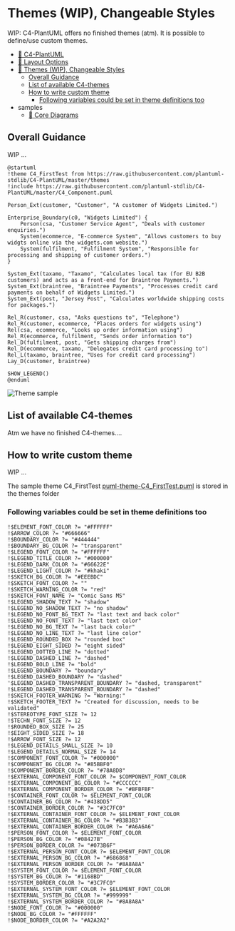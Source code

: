 # Themes (WIP), Changeable Styles

WIP: C4-PlantUML offers no finished themes (atm).
It is possible to define/use custom themes.

- [📄 C4-PlantUML](README.md#c4-plantuml)
- [📄 Layout Options](#layout-options)
- [📄 Themes (WIP), Changeable Styles](#themes-wip-changeable-styles)
  - [Overall Guidance](#overall-guidance)
  - [List of available C4-themes](#list-of-available-c4-themes)
  - [How to write custom theme](#how-to-write-custom-theme)
    - [Following variables could be set in theme definitions too](#following-variables-could-be-set-in-theme-definitions-too)
- samples
  - [📄 Core Diagrams](samples/C4CoreDiagrams.md#c4-model-diagrams)

## Overall Guidance

WIP ...

```plantuml
@startuml
!theme C4_FirstTest from https://raw.githubusercontent.com/plantuml-stdlib/C4-PlantUML/master/themes
!include https://raw.githubusercontent.com/plantuml-stdlib/C4-PlantUML/master/C4_Component.puml

Person_Ext(customer, "Customer", "A customer of Widgets Limited.")

Enterprise_Boundary(c0, "Widgets Limited") {
    Person(csa, "Customer Service Agent", "Deals with customer enquiries.")
    System(ecommerce, "E-commerce System", "Allows customers to buy widgts online via the widgets.com website.")
    System(fulfilment, "Fulfilment System", "Responsible for processing and shipping of customer orders.")
}

System_Ext(taxamo, "Taxamo", "Calculates local tax (for EU B2B customers) and acts as a front-end for Braintree Payments.")
System_Ext(braintree, "Braintree Payments", "Processes credit card payments on behalf of Widgets Limited.")
System_Ext(post, "Jersey Post", "Calculates worldwide shipping costs for packages.")

Rel_R(customer, csa, "Asks questions to", "Telephone")
Rel_R(customer, ecommerce, "Places orders for widgets using")
Rel(csa, ecommerce, "Looks up order information using")
Rel_R(ecommerce, fulfilment, "Sends order information to")
Rel_D(fulfilment, post, "Gets shipping charges from")
Rel_D(ecommerce, taxamo, "Delegates credit card processing to")
Rel_L(taxamo, braintree, "Uses for credit card processing")
Lay_D(customer, braintree)

SHOW_LEGEND()
@enduml
```

![Theme sample](//www.plantuml.com/plantuml/png/hL9DRnen4BtlhvXm0gc4gigffuIFfAfeY_AX797n3c35Qsyyun1KzRztZ0auDCSY3lPwtdipRzubiGeS6rkTyHeRXD75_De4udiaXcNm3QoPM_ew60IrELyPNiT590pQEqR7vzetWzOgbpZwnBKrYy7eeZzBdnv-J0UD8iOms95JTMQSjh76_qCglOvyqtgNC6qQeffX8E_carVkwaZi6moVe3FQ7pjoleAt1_1BU3Jr2fbWQXh3M9ztUbKrSOoX3OPmFlJHrIfik_gpG4-AEptuNO7yicXNaogqu0x3Yz48Lojqd9J7g2p1HgOzje3kEPfWa99ouhhR4cFJHR50tZKARj9_k-nVTsDOwpTq829W3ukuXOtqo0JUMUCGNem2iHuskVDaB6nmGORnH70PxTBO1XqB-VNXKYZU8edLP1OMOUa3jC5h939k1ShLG6lJjkdYbuN3eSQmc-rFLMMgtMvOlQh62-dzxf3eHyhgQ1KZWVLQMP0Qw2QXoGCClmoFe_PsUaepWP9_IgdZFigtL3qCoZWEY31JspH2aY-r5sy58lflSMfbbYT30XsmDWnQXHhQN96yXGMkbLr-7A1Ig_MK_FoEWN0BCxcTZBhnmTQo7JpwfwMAiiDAFwbLpaPrYtP-MuGwf-sAdWYU8n8Rxr884lyzMcpNtg7WJc5bi6PMQQIyfAoupmd4jDQCph4kOLFlHJIs6GZ62R9HgO4I9we5w5syxj3Lz06Q_HuwVXV7lOato5Iuj5P1h4dBRmweGl2Gi35QN2a-MMOHteFgz13BCY8FXDcRZ-62dQgjQ1yjFg1xalbllnxdqydDvEUuswikPV3OsBy0 "Theme sample")

## List of available C4-themes

Atm we have no finished C4-themes....

## How to write custom theme

WIP ...

The sample theme C4_FirstTest [puml-theme-C4_FirstTest.puml](themes/puml-theme-C4_FirstTest.puml)  is stored in the themes folder

### Following variables could be set in theme definitions too

``` plantuml
!$ELEMENT_FONT_COLOR ?= "#FFFFFF"
!$ARROW_COLOR ?= "#666666"
!$BOUNDARY_COLOR ?= "#444444" 
!$BOUNDARY_BG_COLOR ?= "transparent" 
!$LEGEND_FONT_COLOR ?= "#FFFFFF" 
!$LEGEND_TITLE_COLOR ?= "#000000" 
!$LEGEND_DARK_COLOR ?= "#66622E" 
!$LEGEND_LIGHT_COLOR ?= "#khaki" 
!$SKETCH_BG_COLOR ?= "#EEEBDC"  
!$SKETCH_FONT_COLOR ?= "" 
!$SKETCH_WARNING_COLOR ?= "red" 
!$SKETCH_FONT_NAME ?= "Comic Sans MS" 
!$LEGEND_SHADOW_TEXT ?= "shadow" 
!$LEGEND_NO_SHADOW_TEXT ?= "no shadow" 
!$LEGEND_NO_FONT_BG_TEXT ?= "last text and back color" 
!$LEGEND_NO_FONT_TEXT ?= "last text color" 
!$LEGEND_NO_BG_TEXT ?= "last back color" 
!$LEGEND_NO_LINE_TEXT ?= "last line color" 
!$LEGEND_ROUNDED_BOX ?= "rounded box" 
!$LEGEND_EIGHT_SIDED ?= "eight sided" 
!$LEGEND_DOTTED_LINE ?= "dotted" 
!$LEGEND_DASHED_LINE ?= "dashed" 
!$LEGEND_BOLD_LINE ?= "bold" 
!$LEGEND_BOUNDARY ?= "boundary" 
!$LEGEND_DASHED_BOUNDARY ?= "dashed" 
'$LEGEND_DASHED_TRANSPARENT_BOUNDARY ?= "dashed, transparent" 
!$LEGEND_DASHED_TRANSPARENT_BOUNDARY ?= "dashed" 
!$SKETCH_FOOTER_WARNING ?= "Warning:" 
!$SKETCH_FOOTER_TEXT ?= "Created for discussion, needs to be validated" 
!$STEREOTYPE_FONT_SIZE ?= 12 
!$TECHN_FONT_SIZE ?= 12 
!$ROUNDED_BOX_SIZE ?= 25 
!$EIGHT_SIDED_SIZE ?= 18 
!$ARROW_FONT_SIZE ?= 12 
!$LEGEND_DETAILS_SMALL_SIZE ?= 10 
!$LEGEND_DETAILS_NORMAL_SIZE ?= 14 
!$COMPONENT_FONT_COLOR ?= "#000000" 
!$COMPONENT_BG_COLOR ?= "#85BBF0" 
!$COMPONENT_BORDER_COLOR ?= "#78A8D8" 
!$EXTERNAL_COMPONENT_FONT_COLOR ?= $COMPONENT_FONT_COLOR 
!$EXTERNAL_COMPONENT_BG_COLOR ?= "#CCCCCC" 
!$EXTERNAL_COMPONENT_BORDER_COLOR ?= "#BFBFBF" 
!$CONTAINER_FONT_COLOR ?= $ELEMENT_FONT_COLOR 
!$CONTAINER_BG_COLOR ?= "#438DD5" 
!$CONTAINER_BORDER_COLOR ?= "#3C7FC0" 
!$EXTERNAL_CONTAINER_FONT_COLOR ?= $ELEMENT_FONT_COLOR 
!$EXTERNAL_CONTAINER_BG_COLOR ?= "#B3B3B3" 
!$EXTERNAL_CONTAINER_BORDER_COLOR ?= "#A6A6A6" 
!$PERSON_FONT_COLOR ?= $ELEMENT_FONT_COLOR 
!$PERSON_BG_COLOR ?= "#08427B" 
!$PERSON_BORDER_COLOR ?= "#073B6F" 
!$EXTERNAL_PERSON_FONT_COLOR ?= $ELEMENT_FONT_COLOR 
!$EXTERNAL_PERSON_BG_COLOR ?= "#686868" 
!$EXTERNAL_PERSON_BORDER_COLOR ?= "#8A8A8A" 
!$SYSTEM_FONT_COLOR ?= $ELEMENT_FONT_COLOR 
!$SYSTEM_BG_COLOR ?= "#1168BD" 
!$SYSTEM_BORDER_COLOR ?= "#3C7FC0" 
!$EXTERNAL_SYSTEM_FONT_COLOR ?= $ELEMENT_FONT_COLOR 
!$EXTERNAL_SYSTEM_BG_COLOR ?= "#999999" 
!$EXTERNAL_SYSTEM_BORDER_COLOR ?= "#8A8A8A" 
!$NODE_FONT_COLOR ?= "#000000" 
!$NODE_BG_COLOR ?= "#FFFFFF" 
!$NODE_BORDER_COLOR ?= "#A2A2A2"

```


